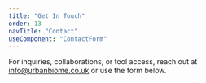 ```yaml
---
title: "Get In Touch"
order: 13
navTitle: "Contact"
useComponent: "ContactForm"
---
```


For inquiries, collaborations, or tool access, reach out at [info@urbanbiome.co.uk](mailto:info@urbanbiome.co.uk) or use the form below.